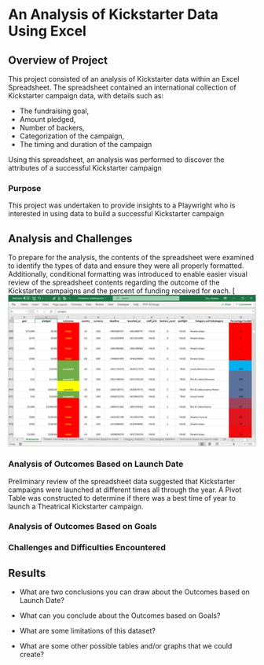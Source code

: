 # An Analysis of Kickstarter Data Using Excel

## Overview of Project
This project consisted of an analysis of Kickstarter data within an Excel Spreadsheet.  The spreadsheet contained an international collection of Kickstarter campaign data, with details such as:
* The fundraising goal, 
* Amount pledged, 
* Number of backers,
* Categorization of the campaign,
* The timing and duration of the campaign

Using this spreadsheet, an analysis was performed to discover the attributes of a successful Kickstarter campaign

### Purpose
This project was undertaken to provide insights to a Playwright who is interested in using data to build a successful Kickstarter campaign

## Analysis and Challenges
To prepare for the analysis, the contents of the spreadsheet were examined to identify the types of data and ensure they were all properly formatted. Additionally, conditional formatting was introduced to enable easier visual review of the spreadsheet contents regarding the outcome of the Kickstarter campaigns and the percent of funding received for each. [![Conditional Formatting](/Conditional_Formatting.png)


### Analysis of Outcomes Based on Launch Date
Preliminary review of the spreadsheet data suggested that Kickstarter campaigns were launched at different times all through the year.  A Pivot Table was constructed to determine if there was a best time of year to launch a Theatrical Kickstarter campaign.

### Analysis of Outcomes Based on Goals

### Challenges and Difficulties Encountered

## Results

- What are two conclusions you can draw about the Outcomes based on Launch Date?

- What can you conclude about the Outcomes based on Goals?

- What are some limitations of this dataset?

- What are some other possible tables and/or graphs that we could create?
